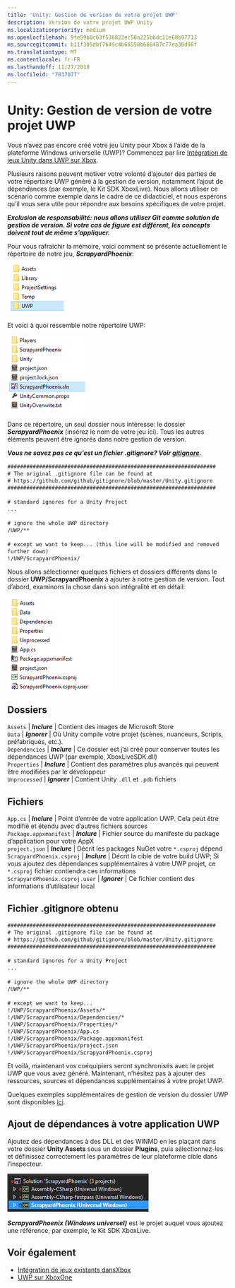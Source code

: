 ```yaml
---
title: 'Unity: Gestion de version de votre projet UWP'
description: Version de votre projet UWP Unity
ms.localizationpriority: medium
ms.openlocfilehash: 9fe59b0c63f536822ec50a225bbdc11e68b97713
ms.sourcegitcommit: b11f305dbf7649c4b68550b666487c77ea30d98f
ms.translationtype: MT
ms.contentlocale: fr-FR
ms.lasthandoff: 11/27/2018
ms.locfileid: "7837077"
---
```

# <a name="unity-version-control-your-uwp-project"></a>Unity: Gestion de version de votre projet UWP

Vous n’avez pas encore créé votre jeu Unity pour Xbox à l’aide de la plateforme Windows universelle (UWP)?  Commencez par lire [Intégration de jeux Unity dans UWP sur Xbox](development-lanes-unity.md).

Plusieurs raisons peuvent motiver votre volonté d’ajouter des parties de votre répertoire UWP généré à la gestion de version, notamment l’ajout de dépendances (par exemple, le Kit SDK XboxLive).  Nous allons utiliser ce scénario comme exemple dans le cadre de ce didacticiel, et nous espérons qu’il vous sera utile pour répondre aux besoins spécifiques de votre projet.

***Exclusion de responsabilité: nous allons utiliser Git comme solution de gestion de version.  Si votre cas de figure est différent, les concepts doivent tout de même s’appliquer.***

Pour vous rafraîchir la mémoire, voici comment se présente actuellement le répertoire de notre jeu, ***ScrapyardPhoenix***:

![Dossier de destination du build](images/build-destination.png)

Et voici à quoi ressemble notre répertoire UWP:

![Solution Visual Studio UWP](images/uwp-vs-solution.png)

Dans ce répertoire, un seul dossier nous intéresse: le dossier ***ScrapyardPhoenix*** (insérez le nom de votre jeu ici).  Tous les autres éléments peuvent être ignorés dans notre gestion de version.

***Vous ne savez pas ce qu’est un fichier .gitignore?  Voir [gitignore](https://git-scm.com/docs/gitignore).***

    ##################################################################
    # The original .gitignore file can be found at
    # https://github.com/github/gitignore/blob/master/Unity.gitignore
    ##################################################################

    # standard ignores for a Unity Project
    ...

    # ignore the whole UWP directory
    /UWP/**

    # except we want to keep... (this line will be modified and removed further down)
    !/UWP/ScrapyardPhoenix/

Nous allons sélectionner quelques fichiers et dossiers différents dans le dossier **UWP/ScrapyardPhoenix** à ajouter à notre gestion de version.  Tout d’abord, examinons la chose dans son intégralité et en détail:

![Répertoire des builds UWP](images/uwp-build-directory.png)  

## <a name="folders"></a>Dossiers  

`Assets` | ***Inclure*** | Contient des images de Microsoft Store  
`Data`   | ***Ignorer*** | Où Unity compile votre projet (scènes, nuanceurs, Scripts, préfabriqués, etc.).  
`Dependencies` | ***Inclure*** | Ce dossier est j’ai créé pour conserver toutes les dépendances UWP (par exemple, XboxLiveSDK.dll)  
`Properties` | ***Inclure*** | Contient des paramètres plus avancés qui peuvent être modifiées par le développeur  
`Unprocessed` | ***Ignorer*** | Contient Unity `.dll` et `.pdb` fichiers  

## <a name="files"></a>Fichiers  

`App.cs` | ***Inclure*** | Point d’entrée de votre application UWP. Cela peut être modifié et étendu avec d’autres fichiers sources  
`Package.appxmanifest` | ***Inclure*** | Fichier source du manifeste du package d’application pour votre AppX  
`project.json` | ***Inclure*** | Décrit les packages NuGet votre `*.csproj` dépend  
`ScrapyardPhoenix.csproj` | ***Inclure*** | Décrit la cible de votre build UWP; Si vous ajoutez des dépendances supplémentaires à votre UWP projet, ce `*.csproj` fichier contiendra ces informations  
`ScrapyardPhoenix.csproj.user` | ***Ignorer*** | Ce fichier contient des informations d’utilisateur local

## <a name="resulting-gitignore"></a>Fichier .gitignore obtenu

    ##################################################################
    # The original .gitignore file can be found at
    # https://github.com/github/gitignore/blob/master/Unity.gitignore
    ##################################################################

    # standard ignores for a Unity Project
    ...

    # ignore the whole UWP directory
    /UWP/**

    # except we want to keep...
    !/UWP/ScrapyardPhoenix/Assets/*
    !/UWP/ScrapyardPhoenix/Dependencies/*
    !/UWP/ScrapyardPhoenix/Properties/*
    !/UWP/ScrapyardPhoenix/App.cs
    !/UWP/ScrapyardPhoenix/Package.appxmanifest
    !/UWP/ScrapyardPhoenix/project.json
    !/UWP/ScrapyardPhoenix/ScrapyardPhoenix.csproj

Et voilà, maintenant vos coéquipiers seront synchronisés avec le projet UWP que vous avez généré. Maintenant, n’hésitez pas à ajouter des ressources, sources et dépendances supplémentaires à votre projet UWP.

Quelques exemples supplémentaires de gestion de version du dossier UWP sont disponibles [ici](https://bitbucket.org/Unity-Technologies/windowsstoreappssamples/overview).

## <a name="adding-dependencies-to-your-uwp-app"></a>Ajout de dépendances à votre application UWP

Ajoutez des dépendances à des DLL et des WINMD en les plaçant dans votre dossier **Unity Assets** sous un dossier **Plugins**, puis sélectionnez-les et définissez correctement les paramètres de leur plateforme cible dans l’inspecteur.

![Solution UWP](images/uwp-solution.PNG)

***ScrapyardPhoenix (Windows universel)*** est le projet auquel vous ajoutez une référence, par exemple, le Kit SDK XboxLive.

## <a name="see-also"></a>Voir également
- [Intégration de jeux existants dansXbox](development-lanes-landing.md)
- [UWP sur XboxOne](index.md)
